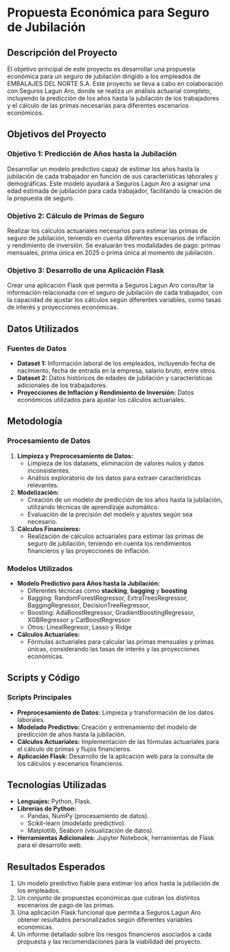 # Propuesta Económica para Seguro de Jubilación

## Descripción del Proyecto
El objetivo principal de este proyecto es desarrollar una propuesta económica para un seguro de jubilación dirigido a los empleados de EMBALAJES DEL NORTE S.A. Este proyecto se lleva a cabo en colaboración con Seguros Lagun Aro, donde se realiza un análisis actuarial completo, incluyendo la predicción de los años hasta la jubilación de los trabajadores y el cálculo de las primas necesarias para diferentes escenarios económicos.

## Objetivos del Proyecto
### Objetivo 1: Predicción de Años hasta la Jubilación
Desarrollar un modelo predictivo capaz de estimar los años hasta la jubilación de cada trabajador en función de sus características laborales y demográficas. Este modelo ayudará a Seguros Lagun Aro a asignar una edad estimada de jubilación para cada trabajador, facilitando la creación de la propuesta de seguro.

### Objetivo 2: Cálculo de Primas de Seguro
Realizar los cálculos actuariales necesarios para estimar las primas de seguro de jubilación, teniendo en cuenta diferentes escenarios de inflación y rendimiento de inversión. Se evaluarán tres modalidades de pago: primas mensuales, prima única en 2025 o prima única al momento de jubilación.

### Objetivo 3: Desarrollo de una Aplicación Flask
Crear una aplicación Flask que permita a Seguros Lagun Aro consultar la información relacionada con el seguro de jubilación de cada trabajador, con la capacidad de ajustar los cálculos según diferentes variables, como tasas de interés y proyecciones económicas.

## Datos Utilizados
### Fuentes de Datos
- **Dataset 1:** Información laboral de los empleados, incluyendo fecha de nacimiento, fecha de entrada en la empresa, salario bruto, entre otros.
- **Dataset 2:** Datos históricos de edades de jubilación y características adicionales de los trabajadores.
- **Proyecciones de Inflación y Rendimiento de Inversión:** Datos económicos utilizados para ajustar los cálculos actuariales.

## Metodología
### Procesamiento de Datos
1. **Limpieza y Preprocesamiento de Datos:**
   - Limpieza de los datasets, eliminación de valores nulos y datos inconsistentes.
   - Análisis exploratorio de los datos para extraer características relevantes.
2. **Modelización:**
   - Creación de un modelo de predicción de los años hasta la jubilación, utilizando técnicas de aprendizaje automático.
   - Evaluación de la precisión del modelo y ajustes según sea necesario.
3. **Cálculos Financieros:**
   - Realización de cálculos actuariales para estimar las primas de seguro de jubilación, teniendo en cuenta los rendimientos financieros y las proyecciones de inflación.

### Modelos Utilizados
- **Modelo Predictivo para Años hasta la Jubilación:**
  - Diferentes técnicas como **stacking**,  **bagging** y **boosting**
  - Bagging: RandomForestRegressor, ExtraTreesRegressor, BaggingRegressor, DecisionTreeRegressor,
  - Boosting: AdaBoostRegressor, GradientBoostingRegressor, XGBRegressor y CatBoostRegressor
  - Otros: LinealRegresor, Lasso y Ridge
- **Cálculos Actuariales:**
  - Fórmulas actuariales para calcular las primas mensuales y primas únicas, considerando las tasas de interés y las proyecciones económicas.

## Scripts y Código
### Scripts Principales
- **Preprocesamiento de Datos:** Limpieza y transformación de los datos laborales.
- **Modelado Predictivo:** Creación y entrenamiento del modelo de predicción de años hasta la jubilación.
- **Cálculos Actuariales:** Implementación de las fórmulas actuariales para el cálculo de primas y flujos financieros.
- **Aplicación Flask:** Desarrollo de la aplicación web para la consulta de los cálculos y escenarios financieros.

## Tecnologías Utilizadas
- **Lenguajes:** Python, Flask.
- **Librerías de Python:**
  - Pandas, NumPy (procesamiento de datos).
  - Scikit-learn (modelado predictivo).
  - Matplotlib, Seaborn (visualización de datos).
- **Herramientas Adicionales:** Jupyter Notebook, herramientas de Flask para el desarrollo web.

## Resultados Esperados
1. Un modelo predictivo fiable para estimar los años hasta la jubilación de los empleados.
2. Un conjunto de propuestas económicas que cubran los distintos escenarios de pago de las primas.
3. Una aplicación Flask funcional que permita a Seguros Lagun Aro obtener resultados personalizados según diferentes variables económicas.
4. Un informe detallado sobre los riesgos financieros asociados a cada propuesta y las recomendaciones para la viabilidad del proyecto.


